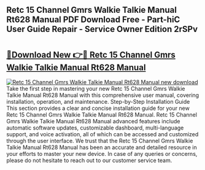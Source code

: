 ## Retc 15 Channel Gmrs Walkie Talkie Manual Rt628 Manual PDF Download Free - Part-hiC User Guide Repair - Service Owner Edition 2rSPv

# <h2><a href="http://bc30741.oget.top/?id=Retc+15+Channel+Gmrs+Walkie+Talkie+Manual+Rt628+Manual">🔗Download New 👉🔴 Retc 15 Channel Gmrs Walkie Talkie Manual Rt628 Manual</a></h2>

[![Retc 15 Channel Gmrs Walkie Talkie Manual Rt628 Manual new download](https://i.imgur.com/5g1atiW.png)](http://bc30741.oget.top/?id=Retc+15+Channel+Gmrs+Walkie+Talkie+Manual+Rt628+Manual)
Take the first step in mastering your new Retc 15 Channel Gmrs Walkie Talkie Manual Rt628 Manual with this comprehensive user manual, covering installation, operation, and maintenance. Step-by-Step Installation Guide This section provides a clear and concise installation guide for your new Retc 15 Channel Gmrs Walkie Talkie Manual Rt628 Manual. Retc 15 Channel Gmrs Walkie Talkie Manual Rt628 Manual advanced features include automatic software updates, customizable dashboard, multi-language support, and voice activation, all of which can be accessed and customized through the user interface. We trust that the Retc 15 Channel Gmrs Walkie Talkie Manual Rt628 Manual has been an accurate and detailed resource in your efforts to master your new device. In case of any queries or concerns, please do not hesitate to reach out to our customer service team.
